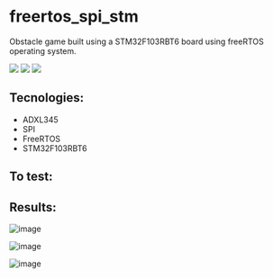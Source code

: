 # freertos_spi_stm

Obstacle game built using a STM32F103RBT6 board using freeRTOS operating system.

![](https://img.shields.io/github/languages/count/ivan-pinto/freertos_spi_stm)
![](https://img.shields.io/github/repo-size/ivan-pinto/freertos_spi_stm)
![](https://img.shields.io/github/license/ivan-pinto/freertos_spi_stm)

## Tecnologies:

- ADXL345
- SPI
- FreeRTOS
- STM32F103RBT6

## To test:

## Results:

![image](https://user-images.githubusercontent.com/63113730/130239877-a2843c56-b120-4d49-ac83-0cfb6e25f6d6.png)

![image](https://user-images.githubusercontent.com/63113730/130239993-45138325-b674-4fcc-ac55-e91c11d0e5fc.png)


![image](https://user-images.githubusercontent.com/63113730/130239903-c71d9f41-49ba-44e4-aa67-60ae34bb0ee3.png)





 
